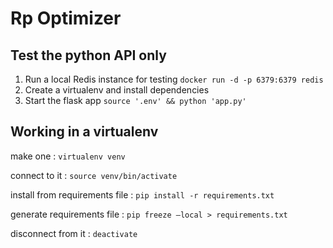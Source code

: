 # Rp Optimizer

## Test the python API only

1. Run a local Redis instance for testing
   `docker run -d -p 6379:6379 redis`
2. Create a virtualenv and install dependencies
3. Start the flask app
   `source '.env' && python 'app.py'`

## Working in a virtualenv

make one :
`virtualenv venv`

connect to it :
`source venv/bin/activate`

install from requirements file :
`pip install -r requirements.txt`

generate requirements file :
`pip freeze —local > requirements.txt`

disconnect from it :
`deactivate`
